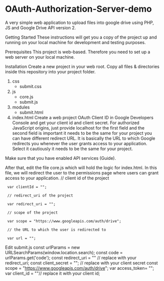 # OAuth-Authorization-Server-demo

A very simple web application to upload files into google drive using PHP, JS and Google Drive API version 2.

Getting Started
These instructions will get you a copy of the project up and running on your local machine for development and testing purposes.

Prerequisites
This project is web-based. Therefore you need to set up a web server on your local machine.

Installation
Create a new project in your web root. Copy all files & directories inside this repository into your project folder.
1. css
    - submit.css
2. js
    - core.js
    - submit.js
3. modules
    - submit.html
4. index.html
Create a web project OAuth Client ID in Google Developers Console and get your client id and client secret.
For authorized JavaScript origins, just provide localhost for the first field and the second field is important it needs to be the same for your project you can have different redirect URL. It is basically the URL to which Google redirects you whenever the user grants access to your application. Select it cautiously it needs to be the same for your project.

Make sure that you have enabled API services (Guide).

After that, edit the file core.js which will hold the logic for index.html. In this file, we will redirect the user to the permissions page where users can grant access to your application.
     // client id of the project

     var clientId = "";

     // redirect_uri of the project

     var redirect_uri = "";

     // scope of the project

     var scope = "https://www.googleapis.com/auth/drive";

     // the URL to which the user is redirected to

     var url = "";
Edit submit.js
 const urlParams = new URLSearchParams(window.location.search);
    const code = urlParams.get('code');
    const redirect_uri = "" // replace with your redirect_uri;
    const client_secret = ""; // replace with your client secret
    const scope = "https://www.googleapis.com/auth/drive";
    var access_token= "";
    var client_id = ""// replace it with your client id;
